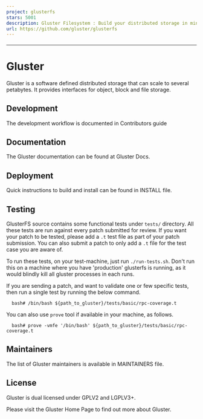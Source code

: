 ```yaml
---
project: glusterfs
stars: 5001
description: Gluster Filesystem : Build your distributed storage in minutes
url: https://github.com/gluster/glusterfs
---
```


####   
  
  
  

* * *

Gluster
=======

Gluster is a software defined distributed storage that can scale to several petabytes. It provides interfaces for object, block and file storage.

Development
-----------

The development workflow is documented in Contributors guide

Documentation
-------------

The Gluster documentation can be found at Gluster Docs.

Deployment
----------

Quick instructions to build and install can be found in INSTALL file.

Testing
-------

GlusterFS source contains some functional tests under `tests/` directory. All these tests are run against every patch submitted for review. If you want your patch to be tested, please add a `.t` test file as part of your patch submission. You can also submit a patch to only add a `.t` file for the test case you are aware of.

To run these tests, on your test-machine, just run `./run-tests.sh`. Don't run this on a machine where you have 'production' glusterfs is running, as it would blindly kill all gluster processes in each runs.

If you are sending a patch, and want to validate one or few specific tests, then run a single test by running the below command.

```
  bash# /bin/bash ${path_to_gluster}/tests/basic/rpc-coverage.t
```

You can also use `prove` tool if available in your machine, as follows.

```
  bash# prove -vmfe '/bin/bash' ${path_to_gluster}/tests/basic/rpc-coverage.t
```

Maintainers
-----------

The list of Gluster maintainers is available in MAINTAINERS file.

License
-------

Gluster is dual licensed under GPLV2 and LGPLV3+.

Please visit the Gluster Home Page to find out more about Gluster.
